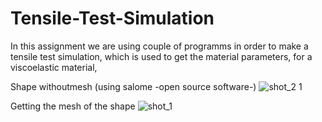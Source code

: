 # Tensile-Test-Simulation

In this assignment we are using couple of programms in order to make a tensile test simulation, which is used to get the material parameters, for a viscoelastic material,

Shape withoutmesh (using salome -open source software-)
![shot_2 1](https://user-images.githubusercontent.com/23018970/43715386-a6fc9644-9980-11e8-8d62-50e2e253e4d9.png)



Getting the mesh of the shape
![shot_1](https://user-images.githubusercontent.com/23018970/43715415-c02a8d06-9980-11e8-8d1e-5f8e9e6f9481.png)
